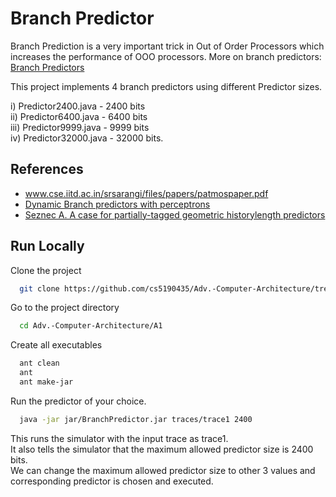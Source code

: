 
# Branch Predictor

Branch Prediction is a very important trick in Out of Order Processors which increases the performance of OOO processors.
More on branch predictors: [Branch Predictors](https://www.dropbox.com/s/14haxwqad5fxbhh/chapt-3.pdf?dl=0)

This project implements 4 branch predictors using different Predictor sizes.

i) Predictor2400.java - 2400 bits \
ii) Predictor6400.java - 6400 bits \
iii) Predictor9999.java - 9999 bits \
iv) Predictor32000.java - 32000 bits. 



## References

 - www.cse.iitd.ac.in/srsarangi/files/papers/patmospaper.pdf
 - [Dynamic Branch predictors with perceptrons](https://www.cs.utexas.edu/~lin/papers/hpca01.pdf)
 - [Seznec A. A case for partially-tagged geometric historylength predictors](https://jilp.org/vol8/v8paper1.pdf)
 

## Run Locally

Clone the project

```bash
  git clone https://github.com/cs5190435/Adv.-Computer-Architecture/tree/main/A1
```

Go to the project directory

```bash
  cd Adv.-Computer-Architecture/A1
```

Create all executables

```bash
  ant clean
  ant 
  ant make-jar
```

Run the predictor of your choice. 

```bash
  java -jar jar/BranchPredictor.jar traces/trace1 2400
```

This runs the simulator with the input trace as trace1.\
It also tells the simulator that the maximum allowed predictor size is 2400 bits.\
We can change the maximum allowed predictor size to other 3 values and corresponding predictor is chosen and executed.

